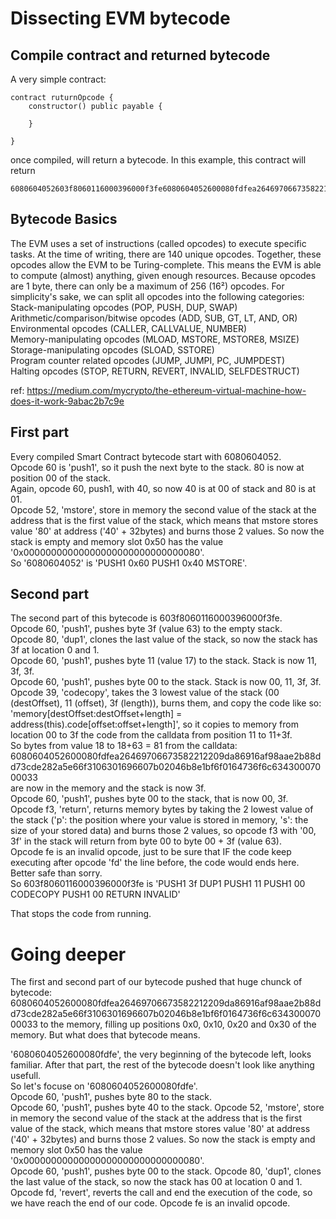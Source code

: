 # Dissecting EVM bytecode  

## Compile contract and returned bytecode

A very simple contract:
```
contract ruturnOpcode {
    constructor() public payable {

    }

}
```
once compiled, will return a bytecode. In this example, this contract will return
```
6080604052603f8060116000396000f3fe6080604052600080fdfea26469706673582212209da86916af98aae2b88dd73cde282a5e66f3106301696607b02046b8e1bf6f0164736f6c63430007000033
```

## Bytecode Basics
The EVM uses a set of instructions (called opcodes) to execute specific tasks. At the time of writing, there are 140 unique opcodes. Together, these opcodes allow the EVM to be Turing-complete. This means the EVM is able to compute (almost) anything, given enough resources. Because opcodes are 1 byte, there can only be a maximum of 256 (16²) opcodes. For simplicity's sake, we can split all opcodes into the following categories:  
Stack-manipulating opcodes (POP, PUSH, DUP, SWAP)  
Arithmetic/comparison/bitwise opcodes (ADD, SUB, GT, LT, AND, OR)  
Environmental opcodes (CALLER, CALLVALUE, NUMBER)  
Memory-manipulating opcodes (MLOAD, MSTORE, MSTORE8, MSIZE)  
Storage-manipulating opcodes (SLOAD, SSTORE)  
Program counter related opcodes (JUMP, JUMPI, PC, JUMPDEST)  
Halting opcodes (STOP, RETURN, REVERT, INVALID, SELFDESTRUCT)  

ref: https://medium.com/mycrypto/the-ethereum-virtual-machine-how-does-it-work-9abac2b7c9e

## First part

Every compiled Smart Contract bytecode start with 6080604052.  
Opcode 60 is 'push1', so it push the next byte to the stack. 80 is now at position 00 of the stack.  
Again, opcode 60, push1, with 40, so now 40 is at 00 of stack and 80 is at 01.  
Opcode 52, 'mstore', store in memory the second value of the stack at the address that is the first value of the stack, which means that mstore stores value '80' at address ('40' + 32bytes) and burns those 2 values. So now the stack is empty and memory slot 0x50 has the value '0x00000000000000000000000000000080'.    
So '6080604052' is 'PUSH1 0x60 PUSH1 0x40 MSTORE'.  

## Second part

The second part of this bytecode is 603f8060116000396000f3fe.  
Opcode 60, 'push1', pushes byte 3f (value 63) to the empty stack.  
Opcode 80, 'dup1', clones the last value of the stack, so now the stack has 3f at location 0 and 1.  
Opcode 60, 'push1', pushes byte 11 (value 17) to the stack. Stack is now 11, 3f, 3f.  
Opcode 60, 'push1', pushes byte 00 to the stack. Stack is now 00, 11, 3f, 3f.  
Opcode 39, 'codecopy', takes the 3 lowest value of the stack (00 (destOffset), 11 (offset), 3f (length)), burns them, and copy the code like so: 'memory[destOffset:destOffset+length] = address(this).code[offset:offset+length]', so it copies to memory from location 00 to 3f the code from the calldata from position 11 to 11+3f.  
So bytes from value 18 to 18+63 = 81 from the calldata:  
6080604052600080fdfea26469706673582212209da86916af98aae2b88dd73cde282a5e66f3106301696607b02046b8e1bf6f0164736f6c63430007000033  
are now in the memory and the stack is now 3f.  
Opcode 60, 'push1', pushes byte 00 to the stack, that is now 00, 3f.  
Opcode f3, 'return', returns memory bytes by taking the 2 lowest value of the stack ('p': the position where your value is stored in memory, 's': the size of your stored data) and burns those 2 values, so opcode f3 with '00, 3f' in the stack will return from byte 00 to byte 00 + 3f (value 63).  
Opcode fe is an invalid opcode, just to be sure that IF the code keep executing after opcode 'fd' the line before, the code would ends here. Better safe than sorry.  
So 603f8060116000396000f3fe is 'PUSH1 3f DUP1 PUSH1 11 PUSH1 00 CODECOPY PUSH1 00 RETURN INVALID'

That stops the code from running.

# Going deeper

The first and second part of our bytecode pushed that huge chunck of bytecode:  
6080604052600080fdfea26469706673582212209da86916af98aae2b88dd73cde282a5e66f3106301696607b02046b8e1bf6f0164736f6c63430007000033
to the memory, filling up positions 0x0, 0x10, 0x20 and 0x30 of the memory.
But what does that bytecode means.

'6080604052600080fdfe', the very beginning of the bytecode left, looks familiar. After that part, the rest of the bytecode doesn't look like anything usefull.  
So let's focuse on '6080604052600080fdfe'.  
Opcode 60, 'push1', pushes byte 80 to the stack.  
Opcode 60, 'push1', pushes byte 40 to the stack. 
Opcode 52, 'mstore', store in memory the second value of the stack at the address that is the first value of the stack, which means that mstore stores value '80' at address ('40' + 32bytes) and burns those 2 values. So now the stack is empty and memory slot 0x50 has the value '0x00000000000000000000000000000080'.  
Opcode 60, 'push1', pushes byte 00 to the stack.
Opcode 80, 'dup1', clones the last value of the stack, so now the stack has 00 at location 0 and 1. 
Opcode fd, 'revert', reverts the call and end the execution of the code, so we have reach the end of our code.
Opcode fe is an invalid opcode.  